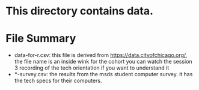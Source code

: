 # This directory contains data.




# File Summary
* data-for-r.csv: this file is derived from https://data.cityofchicago.org/, the file name is an inside wink for the cohort you can watch the session 3 recording of the tech orientation if you want to understand it
* *-survey.csv: the results from the msds student computer survey. it has the tech specs for their computers. 
